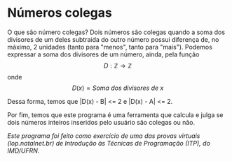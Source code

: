 # Números colegas

O que são número colegas? Dois números são colegas quando a soma dos divisores de um deles subtraida do outro número possui diferença de, no máximo, 2 unidades (tanto para "menos", tanto para "mais"). Podemos expressar a soma dos divisores de um número, ainda, pela função $$D : \mathbb{Z} \rightarrow \mathbb{Z}$$ onde $$D(x) = \textit{Soma dos divisores de x}$$

Dessa forma, temos que |D(x) - B| <= 2 e |D(x) - A| <= 2.

Por fim, temos que este programa é uma ferramenta que calcula e julga se dois números inteiros inseridos pelo usuário são colegas ou não. 

_Este programa foi feito como exercício de uma das provas virtuais (lop.natalnet.br) de Introdução às Técnicas de Programação (ITP), do IMD/UFRN._
